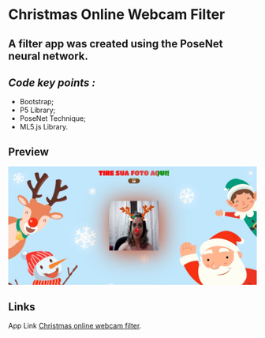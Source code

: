
# Christmas Online Webcam Filter

## A filter app was created using the PoseNet neural network.



## *Code key points :*

* Bootstrap;
* P5 Library;
* PoseNet Technique;
* ML5.js Library.



## Preview

![Preview](/assets/preview.png "This is a sample image.")

## Links

App Link [Christmas online webcam filter](https://analiapcamargo.github.io/filtro_natal/).
